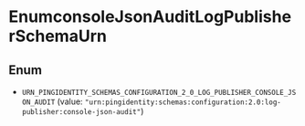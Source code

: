 

# EnumconsoleJsonAuditLogPublisherSchemaUrn

## Enum


* `URN_PINGIDENTITY_SCHEMAS_CONFIGURATION_2_0_LOG_PUBLISHER_CONSOLE_JSON_AUDIT` (value: `"urn:pingidentity:schemas:configuration:2.0:log-publisher:console-json-audit"`)



